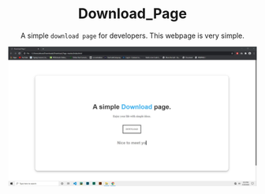 <div align="center">
<h1>Download_Page</h1>
 A simple <code>download page</code> for developers. This webpage is very simple.
</div>


![alt text](https://github.com/AhsanParadise/Download_Page/blob/master/ScreenShot.jpg?raw=true)

